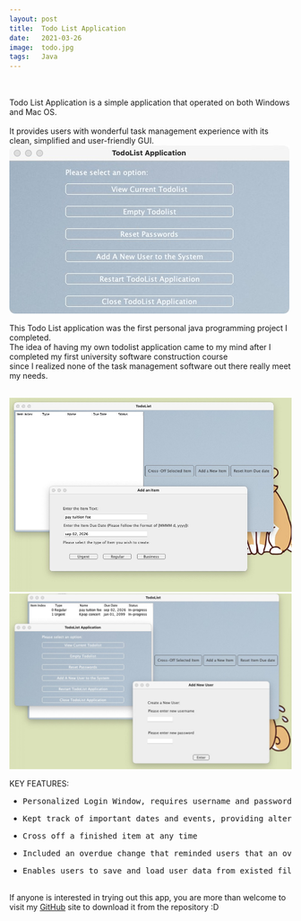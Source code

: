 ```yaml
---
layout: post
title:  Todo List Application 
date:   2021-03-26
image:  todo.jpg
tags:   Java 
---
```


<br>
<br>
Todo List Application is a simple application that operated on both Windows and Mac OS.
<br><br>It provides users with wonderful task management experience with its clean, simplified and user-friendly GUI.

<br>
<img src="/images/todo4.jpg" alt="">

This Todo List application was the first personal java programming project I completed.<br>The idea of having my own todolist application came to my mind after I completed my first university software construction course <br>since I realized none of the task management software out there really meet my needs. 
<br><br>
<div class="yy">
  <div class="container">
    <div class="row">
      <div class="col col-8 col-t-12">
        <div class="todoApp">
          <img src="/images/todo2.jpg" alt="">
          <img src="/images/todo3.jpg" alt="">
        </div>
      </div>
      <div class="col col-4 col-t-12">
        <div class="todoApp">
        <p>KEY FEATURES:</p>
          <ul>
            <li>
                <pre>Personalized Login Window, requires username and passwords, allows multi-user access while providing privacy securities</pre>
            </li>
            <li>
                <pre>Kept track of important dates and events, providing alters to users one day before the due date</pre>
            </li>
            <li>
                <pre>Cross off a finished item at any time</pre>
            </li>
            <li>
                <pre>Included an overdue change that reminded users that an overdue item exists in the todo list</pre>
            </li>
            <li>
                <pre>Enables users to save and load user data from existed files</pre>
            </li>
          </ul>
        </div>
     </div>
    </div>
  </div>
</div>

<br>If anyone is interested in trying out this app, you are more than welcome to visit my [GitHub](https://github.com/yuxin-d/todoList_App) site to download it from the repository :D







